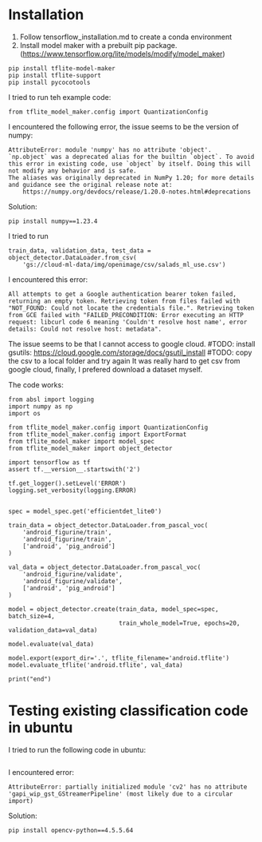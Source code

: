 # Installation
1. Follow tensorflow_installation.md to create a conda environment
2. Install model maker with a prebuilt pip package. (https://www.tensorflow.org/lite/models/modify/model_maker)
```
pip install tflite-model-maker
pip install tflite-support
pip install pycocotools
```
I tried to run teh example code:
```
from tflite_model_maker.config import QuantizationConfig
```
I encountered the following error, the issue seems to be the version of numpy: 
```
AttributeError: module 'numpy' has no attribute 'object'.
`np.object` was a deprecated alias for the builtin `object`. To avoid this error in existing code, use `object` by itself. Doing this will not modify any behavior and is safe. 
The aliases was originally deprecated in NumPy 1.20; for more details and guidance see the original release note at:
    https://numpy.org/devdocs/release/1.20.0-notes.html#deprecations
```
Solution:
```
pip install numpy==1.23.4
```
I tried to run 
```
train_data, validation_data, test_data = object_detector.DataLoader.from_csv(
    'gs://cloud-ml-data/img/openimage/csv/salads_ml_use.csv')
```
I encountered this error: 
```
All attempts to get a Google authentication bearer token failed, returning an empty token. Retrieving token from files failed with "NOT_FOUND: Could not locate the credentials file.". Retrieving token from GCE failed with "FAILED_PRECONDITION: Error executing an HTTP request: libcurl code 6 meaning 'Couldn't resolve host name', error details: Could not resolve host: metadata".
```

The issue seems to be that I cannot access to google cloud. 
#TODO: install gsutils: https://cloud.google.com/storage/docs/gsutil_install
#TODO: copy the csv to a local folder and try again
It was really hard to get csv from google cloud, finally, I prefered download a dataset myself. 

The code works:
```
from absl import logging
import numpy as np
import os

from tflite_model_maker.config import QuantizationConfig
from tflite_model_maker.config import ExportFormat
from tflite_model_maker import model_spec
from tflite_model_maker import object_detector

import tensorflow as tf
assert tf.__version__.startswith('2')

tf.get_logger().setLevel('ERROR')
logging.set_verbosity(logging.ERROR)


spec = model_spec.get('efficientdet_lite0')

train_data = object_detector.DataLoader.from_pascal_voc(
    'android_figurine/train',
    'android_figurine/train',
    ['android', 'pig_android']
)

val_data = object_detector.DataLoader.from_pascal_voc(
    'android_figurine/validate',
    'android_figurine/validate',
    ['android', 'pig_android']
)

model = object_detector.create(train_data, model_spec=spec, batch_size=4,
                               train_whole_model=True, epochs=20, validation_data=val_data)

model.evaluate(val_data)

model.export(export_dir='.', tflite_filename='android.tflite')
model.evaluate_tflite('android.tflite', val_data)

print("end")

```











# Testing existing classification code in ubuntu
I tried to run the following code in ubuntu:
```
```
I encountered error:
```
AttributeError: partially initialized module 'cv2' has no attribute 'gapi_wip_gst_GStreamerPipeline' (most likely due to a circular import)
```
Solution: 
```
pip install opencv-python==4.5.5.64
```
